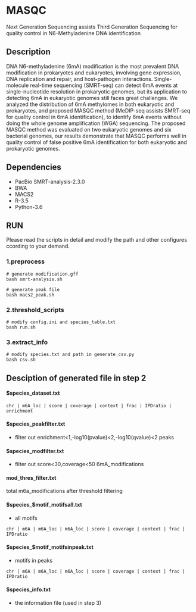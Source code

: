 # MASQC
Next Generation Sequencing assists Third Generation Sequencing for quality control in N6-Methyladenine DNA identification
## Description
DNA N6-methyladenine (6mA) modification is the most prevalent DNA modification in prokaryotes and eukaryotes, involving gene expression, DNA replication and repair, and host-pathogen interactions. Single-molecule real-time sequencing (SMRT-seq) can detect 6mA events at single-nucleotide resolution in prokaryotic genomes, but its application to detecting 6mA in eukaryotic genomes still faces great challenges. We analyzed the distribution of 6mA methylomes in both eukaryotic and prokaryotes, and proposed MASQC method (MeDIP-seq assists SMRT-seq for quality control in 6mA identification), to identify 6mA events without doing the whole genome amplification (WGA) sequencing. The proposed MASQC method was evaluated on two eukaryotic genomes and six bacterial genomes, our results demonstrate that MASQC performs well in quality control of false positive 6mA identification for both eukaryotic and prokaryotic genomes.
## Dependencies
- PacBio SMRT-analysis-2.3.0
- BWA
- MACS2
- R-3.5 
- Python-3.6
## RUN
Please read the scripts in detail and modify the path and other configures ccording to your demand.
### 1.preprocess
```
# generate modification.gff
bash smrt-analysis.sh

# generate peak file
bash macs2_peak.sh
```
### 2.threshold_scripts
```
# modify config.ini and species_table.txt
bash run.sh
```
### 3.extract_info
```
# modify species.txt and path in generate_csv.py
bash csv.sh
```
## Desciption of generated file in step 2
#### $species_dataset.txt
```
chr | m6A_loc | score | coverage | context | frac | IPDratio | enrichment
```
#### $species_peakfilter.txt
- filter out enrichment<1,-log10(pvalue)<2,-log10(qvalue)<2 peaks
####  $species_modfilter.txt
- filter out score<30,coverage<50 6mA_modifications
#### mod_thres_filter.txt
total m6a_modifications after threshold filtering
#### $species_$motif_motifsall.txt
- all motifs
```
chr | m6A | m6A_loc | m6A_loc | score | coverage | context | frac | IPDratio
```
#### $species_$motif_motifsinpeak.txt
- motifs in peaks
```
chr | m6A | m6A_loc | m6A_loc | score | coverage | context | frac | IPDratio
```
#### $species_info.txt
- the information file (used in step 3)

